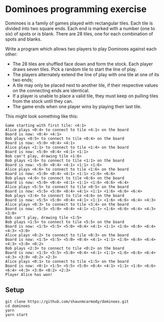 # Dominoes programming exercise

Dominoes is a family of games played with rectangular tiles. Each tile is divided into two square ends. Each end is marked with a number (one to six) of spots or is blank. There are 28 tiles, one for each combination of spots and blanks.

Write a program which allows two players to play Dominoes against each other:
- The 28 tiles are shuffled face down and form the stock. Each player draws seven tiles. Pick a random tile to start the line of play.
- The players alternately extend the line of play with one tile at one of its two ends;
- A tile may only be placed next to another tile, if their respective values on the connecting ends are identical.
- If a player is unable to place a valid tile, they must keep on pulling tiles from the stock until they can.
- The game ends when one player wins by playing their last tile.

This might look something like this:
```
Game starting with first tile: <4:1>
Alice plays <0:4> to connect to tile <4:1> on the board
Board is now: <0:4> <4:1>
Bob plays <0:5> to connect to tile <0:4> on the board
Board is now: <5:0> <0:4> <4:1>
Alice plays <1:1> to connect to tile <1:4> on the board
Board is now: <5:0> <0:4> <4:1> <1:1>
Bob can't play, drawing tile <1:6>
Bob plays <1:6> to connect to tile <1:1> on the board
Board is now: <5:0> <0:4> <4:1> <1:1> <1:6>
Alice plays <6:6> to connect to tile <1:6> on the board
Board is now: <5:0> <0:4> <4:1> <1:1> <1:6> <6:6>
Bob plays <4:6> to connect to tile <6:6> on the board
Board is now: <5:0> <0:4> <4:1> <1:1> <1:6> <6:6> <6:4>
Alice plays <5:5> to connect to tile <0:5> on the board
Board is now: <5:5> <5:0> <0:4> <4:1> <1:1> <1:6> <6:6> <6:4>
Bob plays <3:4> to connect to tile <4:6> on the board
Board is now: <5:5> <5:0> <0:4> <4:1> <1:1> <1:6> <6:6> <6:4> <4:3>
Alice plays <0:3> to connect to tile <3:4> on the board
Board is now: <5:5> <5:0> <0:4> <4:1> <1:1> <1:6> <6:6> <6:4> <4:3> <3:0>
Bob can't play, drawing tile <1:5>
Bob plays <1:5> to connect to tile <5:5> on the board
Board is now: <1:5> <5:5> <5:0> <0:4> <4:1> <1:1> <1:6> <6:6> <6:4> <4:3> <3:0>
Alice plays <0:2> to connect to tile <0:3> on the board
Board is now: <1:5> <5:5> <5:0> <0:4> <4:1> <1:1> <1:6> <6:6> <6:4> <4:3> <3:0> <0:2>
Bob plays <2:3> to connect to tile <0:2> on the board
Board is now: <1:5> <5:5> <5:0> <0:4> <4:1> <1:1> <1:6> <6:6> <6:4> <4:3> <3:0> <0:2> <2:3>
Alice plays <0:1> to connect to tile <1:5> on the board
Board is now: <0:1> <1:5> <5:5> <5:0> <0:4> <4:1> <1:1> <1:6> <6:6> <6:4> <4:3> <3:0> <0:2> <2:3>
Player Alice has won!
```

## Setup

```
git clone https://github.com/shaunmcarmody/dominoes.git
cd dominoes
yarn
yarn start
```